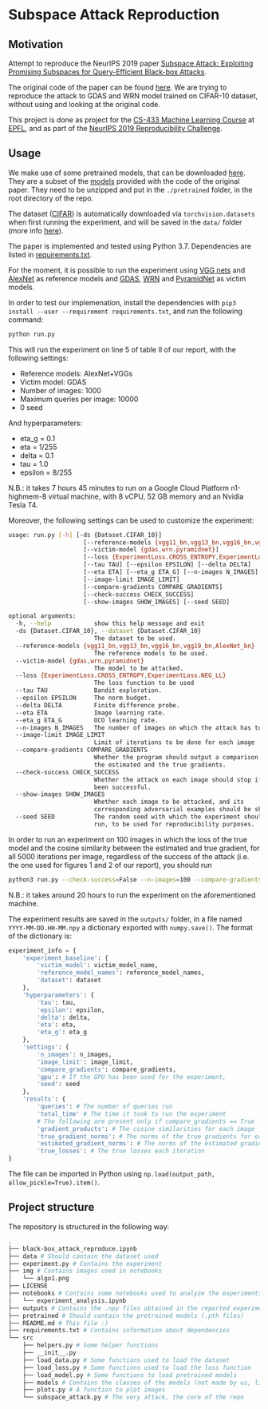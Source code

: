 # Subspace Attack Reproduction

## Motivation

Attempt to reproduce the NeurIPS 2019 paper [Subspace Attack: Exploiting Promising Subspaces for Query-Efficient Black-box Attacks](https://papers.nips.cc/paper/8638-subspace-attack-exploiting-promising-subspaces-for-query-efficient-black-box-attacks).

The original code of the paper can be found [here](https://github.com/ZiangYan/subspace-attack.pytorch). We are trying to reproduce the attack to GDAS and WRN model trained on CIFAR-10 dataset, without using and looking at the original code.

This project is done as project for the [CS-433 Machine Learning Course](https://www.epfl.ch/labs/mlo/machine-learning-cs-433/) at [EPFL](https://epfl.ch/en), and as part of the [NeurIPS 2019 Reproducibility Challenge](https://reproducibility-challenge.github.io/neurips2019/).

## Usage

We make use of some pretrained models, that can be downloaded [here](https://drive.google.com/file/d/1TA-UWYVDkCkNPOy1INjUU9321s-HA6RF/view?usp=sharing). They are a subset of the [models](https://drive.google.com/file/d/1aXTmN2AyNLdZ8zOeyLzpVbRHZRZD0fW0/view?usp=sharing) provided with the code of the original paper. They need to be unzipped and put in the `./pretrained` folder, in the root directory of the repo.

The dataset ([CIFAR](https://www.cs.toronto.edu/~kriz/cifar.html)) is automatically downloaded via `torchvision.datasets` when first running the experiment, and will be saved in the `data/` folder (more info [here](https://pytorch.org/docs/stable/torchvision/datasets.html#cifar)).

The paper is implemented and tested using Python 3.7. Dependencies are listed in [requirements.txt](requirements.txt).

For the moment, it is possible to run the experiment using [VGG nets](http://www.robots.ox.ac.uk/~vgg/research/very_deep/) and [AlexNet](https://papers.nips.cc/paper/4824-imagenet-classification-with-deep-convolutional-neural-networks.pdf) as reference models and [GDAS](https://arxiv.org/pdf/1910.04465.pdf), [WRN](https://arxiv.org/pdf/1605.07146.pdf) and [PyramidNet](https://arxiv.org/pdf/1610.02915.pdf) as victim models.

In order to test our implemenation, install the dependencies with `pip3 install --user --requirement requirements.txt`, and run the following command:

```bash
python run.py
```

This will run the experiment on line 5 of table II of our report, with the following settings:

- Reference models: AlexNet+VGGs
- Victim model: GDAS
- Number of images: 1000
- Maximum queries per image: 10000
- 0 seed
  
And hyperparameters:

- eta_g = 0.1
- eta = 1/255
- delta = 0.1
- tau = 1.0
- epsilon = 8/255

N.B.: it takes 7 hours 45 minutes to run on a Google Cloud Platform n1-highmem-8 virtual machine, with 8 vCPU, 52 GB memory and an Nvidia Tesla T4.

Moreover, the following settings can be used to customize the experiment:

```bash
usage: run.py [-h] [-ds {Dataset.CIFAR_10}]
                     [--reference-models {vgg11_bn,vgg13_bn,vgg16_bn,vgg19_bn,AlexNet_bn} [{vgg11_bn,vgg13_bn,vgg16_bn,vgg19_bn,AlexNet_bn} ...]]
                     [--victim-model {gdas,wrn,pyramidnet}]
                     [--loss {ExperimentLoss.CROSS_ENTROPY,ExperimentLoss.NEG_LL}]
                     [--tau TAU] [--epsilon EPSILON] [--delta DELTA]
                     [--eta ETA] [--eta_g ETA_G] [--n-images N_IMAGES]
                     [--image-limit IMAGE_LIMIT]
                     [--compare-gradients COMPARE_GRADIENTS]
                     [--check-success CHECK_SUCCESS]
                     [--show-images SHOW_IMAGES] [--seed SEED]

optional arguments:
  -h, --help            show this help message and exit
  -ds {Dataset.CIFAR_10}, --dataset {Dataset.CIFAR_10}
                        The dataset to be used.
  --reference-models {vgg11_bn,vgg13_bn,vgg16_bn,vgg19_bn,AlexNet_bn} [{vgg11_bn,vgg13_bn,vgg16_bn,vgg19_bn,AlexNet_bn} ...]
                        The reference models to be used.
  --victim-model {gdas,wrn,pyramidnet}
                        The model to be attacked.
  --loss {ExperimentLoss.CROSS_ENTROPY,ExperimentLoss.NEG_LL}
                        The loss function to be used
  --tau TAU             Bandit exploration.
  --epsilon EPSILON     The norm budget.
  --delta DELTA         Finite difference probe.
  --eta ETA             Image learning rate.
  --eta_g ETA_G         OCO learning rate.
  --n-images N_IMAGES   The number of images on which the attack has to be run
  --image-limit IMAGE_LIMIT
                        Limit of iterations to be done for each image
  --compare-gradients COMPARE_GRADIENTS
                        Whether the program should output a comparison between
                        the estimated and the true gradients.
  --check-success CHECK_SUCCESS
                        Whether the attack on each image should stop if it has
                        been successful.
  --show-images SHOW_IMAGES
                        Whether each image to be attacked, and its
                        corresponding adversarial examples should be shown
  --seed SEED           The random seed with which the experiment should be
                        run, to be used for reproducibility purposes.
```

In order to run an experiment on 100 images in which the loss of the true model and the cosine similarity between the estimated and true gradient, for all 5000 iterations per image, regardless of the success of the attack (i.e. the one used for figures 1 and 2 of our report), you should run

```bash
python3 run.py --check-success=False --n-images=100 --compare-gradients=True
```

N.B.: it takes around 20 hours to run the experiment on the aforementioned machine.

The experiment results are saved in the `outputs/` folder, in a file named `YYYY-MM-DD.HH-MM.npy` a dictionary exported with `numpy.save()`. The format of the dictionary is:

```python
experiment_info = {
    'experiment_baseline': {
        'victim_model': victim_model_name,
        'reference_model_names': reference_model_names,
        'dataset': dataset
    },
    'hyperparameters': {
        'tau': tau,
        'epsilon': epsilon,
        'delta': delta,
        'eta': eta,
        'eta_g': eta_g
    },
    'settings': {
        'n_images': n_images,
        'image_limit': image_limit,
        'compare_gradients': compare_gradients,
        'gpu': # If the GPU has been used for the experiment,
        'seed': seed
    },
    'results': {
        'queries': # The number of queries run
        'total_time' # The time it took to run the experiment
        # The following are present only if compare_gradients == True
        'gradient_products': # The cosine similarities for each image
        'true_gradient_norms': # The norms of the true gradients for each image
        'estimated_gradient_norms': # The norms of the estimated gradients for each image
        'true_losses': # The true losses each iteration
}
```

The file can be imported in Python using `np.load(output_path, allow_pickle=True).item()`.

## Project structure

The repository is structured in the following way:

```bash
.
├── black-box_attack_reproduce.ipynb
├── data # Should contain the dataset used
├── experiment.py # Contains the experiment
├── img # Contains images used in notebooks
│   └── algo1.png
├── LICENSE
├── notebooks # Contains some notebooks used to analyze the experiments
│   └── experiment_analysis.ipynb
├── outputs # Contains the .npy files obtained in the reported experiments
├── pretrained # Should contain the pretrained models (.pth files)
├── README.md # This file :)
├── requirements.txt # Contains information about dependencies
└── src
    ├── helpers.py # Some helper functions
    ├── __init__.py
    ├── load_data.py # Some functions used to load the dataset
    ├── load_loss.py # Some functions used to load the loss function
    ├── load_model.py # Some functions to load pretrained models
    ├── models # Contains the classes of the models (not made by us, link to original repo above)
    ├── plots.py # A function to plot images
    └── subspace_attack.py # The very attack, the core of the repo
```
